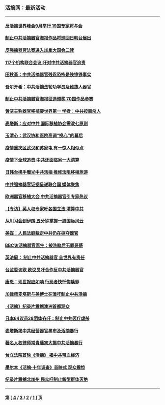 ### 活摘网：最新活动
---
#### [反活摘世界峰会9月举行 19国专家将与会](../../pages/nf5883/n13201492.md?09100430) 
#### [制止中共活摘器官海报作品将巡回日韩台展出](../../pages/nf5883/n13177791.md?09100430) 
#### [反强摘器官法案进入加拿大国会二读](../../pages/nf5883/n13033450.md?09100430) 
#### [117个机构联合会议 吁对中共活摘器官追责](../../pages/nf5883/n12775087.md?09100430) 
#### [田秋堇：中共活摘器官残忍恐怖是铁铮铮事实](../../pages/nf5883/n12702148.md?09100430) 
#### [吾尔开希：中共活摘法轮功学员及维族人器官](../../pages/nf5883/n12693197.md?09100430) 
#### [制止中共活摘器官海报征选颁奖 70国作品参赛](../../pages/nf5883/n12692050.md?09100430) 
#### [黄洁夫称器官移植要世界第一 学者：中共按需杀人](../../pages/nf5883/n12572329.md?09100430) 
#### [麦塔斯：应对中共 国际移植协会需改七原则](../../pages/nf5883/n12514711.md?09100430) 
#### [玉清心：武汉协和医院高调“换心”的幕后](../../pages/nf5883/n12298730.md?09100430) 
#### [疫情重灾区武汉和苏家屯 有一惊人相似点](../../pages/nf5883/n12150824.md?09100430) 
#### [疫情下全球追责 中共还面临另一大清算](../../pages/nf5883/n12070397.md?09100430) 
#### [日韩台携手曝光中共活摘 推修法阻移植旅游](../../pages/nf5883/n11712046.md?09100430) 
#### [中共强摘器官证据呈递联合国 媒体聚焦](../../pages/nf5883/n11546426.md?09100430) 
#### [欧洲器官移植大会 中共活摘器官引专家热议](../../pages/nf5883/n11539095.md?09100430) 
#### [【专访】英人权专家吁各国立法 清算中共](../../pages/nf5883/n11367315.md?09100430) 
#### [从川习会到伊朗 五分钟掌握一周国际风云](../../pages/nf5883/n11338520.md?09100430) 
#### [美媒：人民法庭裁定中共仍在掠夺器官](../../pages/nf5883/n11334897.md?09100430) 
#### [BBC访活摘器官医生：被洗脑后无罪恶感](../../pages/nf5883/n11335935.md?09100430) 
#### [英法庭： 制止中共活摘器官 全世界有责任](../../pages/nf5883/n11330691.md?09100430) 
#### [台监委访欧 欧议员吁合作反中共活摘器官](../../pages/nf5883/n11109190.md?09100430) 
#### [唐恩：现世报应如响 行恶者快忏悔赎罪](../../pages/nf5883/n11104016.md?09100430) 
#### [加律师麦塔斯与美博士在澳吁制止中共活摘](../../pages/nf5883/n10724764.md?09100430) 
#### [《活摘》纪录片震撼澳洲首都观众](../../pages/nf5883/n10722747.md?09100430) 
#### [日本64议员28团体齐吁：制止中共医疗虐杀](../../pages/nf5883/n10587757.md?09100430) 
#### [麦塔斯揭中共经营器官黑市及活摘暴行](../../pages/nf5883/n10442407.md?09100430) 
#### [著名人权律师常青藤宾大揭中共活摘暴行](../../pages/nf5883/n10318181.md?09100430) 
#### [台立法院首映《活摘》 揭中共带血经济](../../pages/nf5883/n9938847.md?09100430) 
#### [墨尔本《活摘·十年调查》首映式 观众震惊](../../pages/nf5883/n9522572.md?09100430) 
#### [纪录片震撼北加州 民众吁制止新型群体灭绝](../../pages/nf5883/n9188314.md?09100430) 

---
#### 第 [ [4](./4.md?09100430) / [3](./3.md?09100430) / [2](./2.md?09100430) / [1](./1.md?09100430) ] 页
